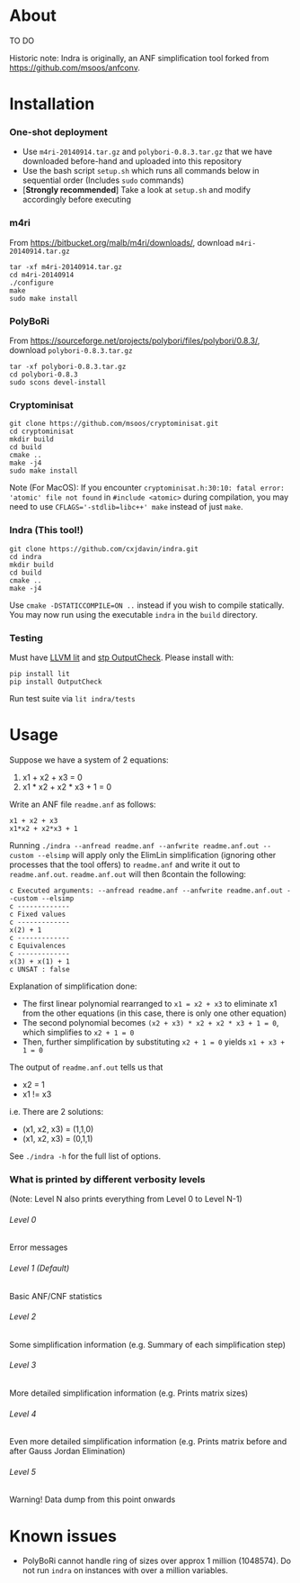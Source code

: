 # About

TO DO

Historic note: Indra is originally, an ANF simplification tool forked from https://github.com/msoos/anfconv.

# Installation

### One-shot deployment
- Use `m4ri-20140914.tar.gz` and `polybori-0.8.3.tar.gz` that we have downloaded before-hand and uploaded into this repository
- Use the bash script `setup.sh` which runs all commands below in sequential order (Includes `sudo` commands)
- [**Strongly recommended**] Take a look at `setup.sh` and modify accordingly before executing

### m4ri
From https://bitbucket.org/malb/m4ri/downloads/, download `m4ri-20140914.tar.gz`

```
tar -xf m4ri-20140914.tar.gz
cd m4ri-20140914
./configure
make
sudo make install
```

### PolyBoRi
From https://sourceforge.net/projects/polybori/files/polybori/0.8.3/, download `polybori-0.8.3.tar.gz`
```
tar -xf polybori-0.8.3.tar.gz
cd polybori-0.8.3
sudo scons devel-install
```

### Cryptominisat
```
git clone https://github.com/msoos/cryptominisat.git
cd cryptominisat
mkdir build
cd build
cmake ..
make -j4
sudo make install
```
Note (For MacOS): If you encounter `cryptominisat.h:30:10: fatal error: 'atomic' file not found` in `#include <atomic>` during compilation, you may need to use `CFLAGS='-stdlib=libc++' make` instead of just `make`.

### Indra (This tool!)
```
git clone https://github.com/cxjdavin/indra.git
cd indra
mkdir build
cd build
cmake ..
make -j4
```
Use `cmake -DSTATICCOMPILE=ON ..` instead if you wish to compile statically. You may now run using the executable `indra` in the `build` directory.

### Testing
Must have [LLVM lit](https://github.com/llvm-mirror/llvm/tree/master/utils/lit) and [stp OutputCheck](https://github.com/stp/OutputCheck). Please install with:
```
pip install lit
pip install OutputCheck
```
Run test suite via `lit indra/tests`

# Usage

Suppose we have a system of 2 equations:
1. x1 + x2 + x3 = 0
2. x1 \* x2 + x2 \* x3 + 1 = 0

Write an ANF file `readme.anf` as follows:
```
x1 + x2 + x3
x1*x2 + x2*x3 + 1
```

Running `./indra --anfread readme.anf --anfwrite readme.anf.out --custom --elsimp` will apply only the ElimLin simplification (ignoring other processes that the tool offers) to `readme.anf` and write it out to `readme.anf.out`. `readme.anf.out` will then ßcontain the following:
```
c Executed arguments: --anfread readme.anf --anfwrite readme.anf.out --custom --elsimp
c -------------
c Fixed values
c -------------
x(2) + 1
c -------------
c Equivalences
c -------------
x(3) + x(1) + 1
c UNSAT : false
```
Explanation of simplification done:
* The first linear polynomial rearranged to `x1 = x2 + x3` to eliminate x1 from the other equations (in this case, there is only one other equation)
* The second polynomial becomes `(x2 + x3) * x2 + x2 * x3 + 1 = 0`, which simplifies to `x2 + 1 = 0`
* Then, further simplification by substituting `x2 + 1 = 0` yields `x1 + x3 + 1 = 0`


The output of `readme.anf.out` tells us that
* x2 = 1
* x1 != x3

i.e. There are 2 solutions:
* (x1, x2, x3) = (1,1,0)
* (x1, x2, x3) = (0,1,1)

See `./indra -h` for the full list of options.

### What is printed by different verbosity levels
(Note: Level N also prints everything from Level 0 to Level N-1)

###### Level 0
Error messages
###### Level 1 (Default)
Basic ANF/CNF statistics
###### Level 2
Some simplification information (e.g. Summary of each simplification step)
###### Level 3
More detailed simplification information (e.g. Prints matrix sizes)
###### Level 4
Even more detailed simplification information (e.g. Prints matrix before and after Gauss Jordan Elimination)
###### Level 5
Warning! Data dump from this point onwards

# Known issues
- PolyBoRi cannot handle ring of sizes over approx 1 million (1048574). Do not run `indra` on instances with over a million variables.
